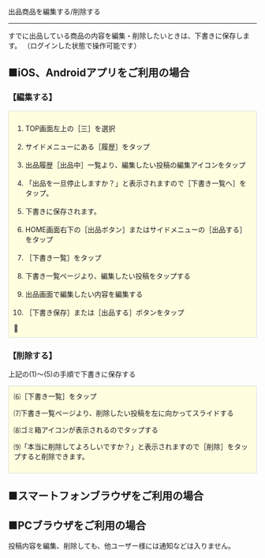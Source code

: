 <n1>出品商品を編集する/削除する</h1>
<hr>
すでに出品している商品の内容を編集・削除したいときは、下書きに保存します。  
（ログインした状態で操作可能です）

<h2>■iOS、Androidアプリをご利用の場合</h2>

<h3>【編集する】</h3>
<div style="padding: 10px; margin-bottom: 20px; border: 1px solid #dcdcdc; background-color: #ffffe0;">
<ol>
<li>TOP画面左上の［三］を選択</li>
<br>
<li>サイドメニューにある［履歴］をタップ</li>
<br>
<li>出品履歴［出品中］一覧より、編集したい投稿の編集アイコンをタップ</li>
<br>
<li>「出品を一旦停止しますか？」と表示されますので［下書き一覧へ］をタップ。</li>
<br>
<li>下書きに保存されます。</li>
<br>
<li>HOME画面右下の［出品ボタン］またはサイドメニューの［出品する］をタップ</li>
<br>
<li>［下書き一覧］をタップ</li>
<br>
<li>下書き一覧ページより、編集したい投稿をタップする</li>
<br>
<li>出品画面で編集したい内容を編集する</li>
<br>
<li>［下書き保存］または［出品する］ボタンをタップ</li>
</ol>
</div>

### 【削除する】

上記の(1)～(5)の手順で下書きに保存する
<div style="padding: 10px; margin-bottom: 20px; border: 1px solid #dcdcdc; background-color: #ffffe0;">
⑹［下書き一覧］をタップ

⑺下書き一覧ページより、削除したい投稿を左に向かってスライドする

⑻ゴミ箱アイコンが表示されるのでタップする

⑼「本当に削除してよろしいですか？」と表示されますので［削除］をタップすると削除できます。
</div>

## ■スマートフォンブラウザをご利用の場合

## ■PCブラウザをご利用の場合

投稿内容を編集、削除しても、他ユーザー様には通知などは入りません。